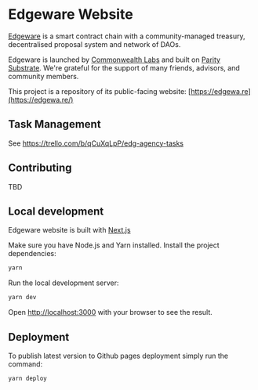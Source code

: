 # Edgeware Website

[Edgeware](https://edgewa.re/) is a smart contract chain with a community-managed treasury, decentralised proposal system and network of DAOs.

Edgeware is launched by [Commonwealth Labs](https://commonwealth.im/)
and built on [Parity Substrate](https://www.parity.io/substrate/).
We're grateful for the support of many friends, advisors, and community
members.

This project is a repository of its public-facing website: [https://edgewa.re](https://edgewa.re/)

## Task Management
See
https://trello.com/b/qCuXqLpP/edg-agency-tasks 

## Contributing

TBD

## Local development

Edgeware website is built with [Next.js](https://nextjs.org/)

Make sure you have Node.js and Yarn installed.
Install the project dependencies:
```bash
yarn
```
Run the local development server:
```bash
yarn dev
```

Open [http://localhost:3000](http://localhost:3000) with your browser to see the result.

## Deployment

To publish latest version to Github pages deployment simply run the command:
```bash
yarn deploy
```

